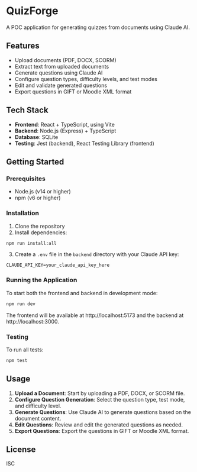 # QuizForge

A POC application for generating quizzes from documents using Claude AI.

## Features

- Upload documents (PDF, DOCX, SCORM)
- Extract text from uploaded documents
- Generate questions using Claude AI
- Configure question types, difficulty levels, and test modes
- Edit and validate generated questions
- Export questions in GIFT or Moodle XML format

## Tech Stack

- **Frontend**: React + TypeScript, using Vite
- **Backend**: Node.js (Express) + TypeScript
- **Database**: SQLite
- **Testing**: Jest (backend), React Testing Library (frontend)

## Getting Started

### Prerequisites

- Node.js (v14 or higher)
- npm (v6 or higher)

### Installation

1. Clone the repository
2. Install dependencies:

```bash
npm run install:all
```

3. Create a `.env` file in the `backend` directory with your Claude API key:

```
CLAUDE_API_KEY=your_claude_api_key_here
```

### Running the Application

To start both the frontend and backend in development mode:

```bash
npm run dev
```

The frontend will be available at http://localhost:5173 and the backend at http://localhost:3000.

### Testing

To run all tests:

```bash
npm test
```

## Usage

1. **Upload a Document**: Start by uploading a PDF, DOCX, or SCORM file.
2. **Configure Question Generation**: Select the question type, test mode, and difficulty level.
3. **Generate Questions**: Use Claude AI to generate questions based on the document content.
4. **Edit Questions**: Review and edit the generated questions as needed.
5. **Export Questions**: Export the questions in GIFT or Moodle XML format.

## License

ISC

